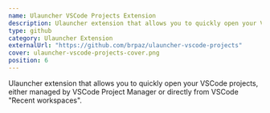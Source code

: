 ```yaml
---
name: Ulauncher VSCode Projects Extension
description: Ulauncher extension that allows you to quickly open your VSCode projects, either managed by VSCode Project Manager or directly from VSCode "Recent workspaces".
type: github
category: Ulauncher Extension
externalUrl: "https://github.com/brpaz/ulauncher-vscode-projects"
cover: ulauncher-vscode-projects-cover.png
position: 6
---
```


Ulauncher extension that allows you to quickly open your VSCode projects, either managed by VSCode Project Manager
or directly from VSCode "Recent workspaces".
